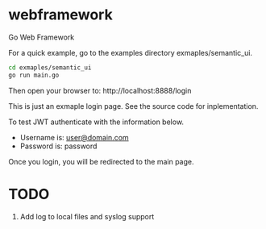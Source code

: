 # webframework
Go Web Framework

For a quick example, go to the examples directory exmaples/semantic_ui.
```bash
cd exmaples/semantic_ui
go run main.go
```

Then open your browser to:  http://localhost:8888/login

This is just an exmaple login page.  See the source code for inplementation.

To test JWT authenticate with the information below.
- Username is: user@domain.com
- Password is: password

Once you login, you will be redirected to the main page. 

TODO
===
1. Add log to local files and syslog support